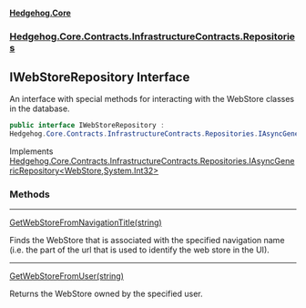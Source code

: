 #### [Hedgehog.Core](index.md 'index')
### [Hedgehog.Core.Contracts.InfrastructureContracts.Repositories](Hedgehog_Core_Contracts_InfrastructureContracts_Repositories.md 'Hedgehog.Core.Contracts.InfrastructureContracts.Repositories')
## IWebStoreRepository Interface
An interface with special methods for interacting with the WebStore classes in the database.  
```csharp
public interface IWebStoreRepository :
Hedgehog.Core.Contracts.InfrastructureContracts.Repositories.IAsyncGenericRepository<Hedgehog.Core.Domain.WebStore, int>
```

Implements [Hedgehog.Core.Contracts.InfrastructureContracts.Repositories.IAsyncGenericRepository&lt;](Hedgehog_Core_Contracts_InfrastructureContracts_Repositories_IAsyncGenericRepository_E_IdType_.md 'Hedgehog.Core.Contracts.InfrastructureContracts.Repositories.IAsyncGenericRepository&lt;E,IdType&gt;')[WebStore](Hedgehog_Core_Domain_WebStore.md 'Hedgehog.Core.Domain.WebStore')[,](Hedgehog_Core_Contracts_InfrastructureContracts_Repositories_IAsyncGenericRepository_E_IdType_.md 'Hedgehog.Core.Contracts.InfrastructureContracts.Repositories.IAsyncGenericRepository&lt;E,IdType&gt;')[System.Int32](https://docs.microsoft.com/en-us/dotnet/api/System.Int32 'System.Int32')[&gt;](Hedgehog_Core_Contracts_InfrastructureContracts_Repositories_IAsyncGenericRepository_E_IdType_.md 'Hedgehog.Core.Contracts.InfrastructureContracts.Repositories.IAsyncGenericRepository&lt;E,IdType&gt;')  
### Methods

***
[GetWebStoreFromNavigationTitle(string)](Hedgehog_Core_Contracts_InfrastructureContracts_Repositories_IWebStoreRepository_GetWebStoreFromNavigationTitle(string).md 'Hedgehog.Core.Contracts.InfrastructureContracts.Repositories.IWebStoreRepository.GetWebStoreFromNavigationTitle(string)')

Finds the WebStore that is associated with the specified navigation name (i.e. the part of the url that is used to identify the web store in the UI).  

***
[GetWebStoreFromUser(string)](Hedgehog_Core_Contracts_InfrastructureContracts_Repositories_IWebStoreRepository_GetWebStoreFromUser(string).md 'Hedgehog.Core.Contracts.InfrastructureContracts.Repositories.IWebStoreRepository.GetWebStoreFromUser(string)')

Returns the WebStore owned by the specified user.  
